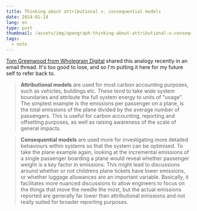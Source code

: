```yaml
---
title: Thinking about attributional v. consequential models
date: 2024-01-14
lang: en
type: post
thumbnail: /assets/img/opengraph-thinking-about-attributional-v-consequential-models.png
tags:
  - note
---
```


[Tom Greenwood from Wholegrain Digital](https://www.wholegraindigital.com/team/tom-greenwood/) shared this analogy recently in an email thread. It's too good to lose, and so I'm putting it here for my future self to refer back to.

> **Attributional models** are used for most carbon accounting purposes, such as vehicles, buildings etc. These tend to take wide system boundaries and attribute the full system energy to units of "usage". The simplest example is the emissions per passenger on a plane, is the total emissions of the plane divided by the average number of passengers. This is useful for carbon accounting, reporting and offsetting purposes, as well as raising awareness of the scale of general impacts.

> **Consequential models** are used more for investigating more detailed behaviours within systems so that the system can be optimised. To take the plane example again, looking at the incremental emissions of a single passenger boarding a plane would reveal whether passenger weight is a key factor in emissions. This might lead to discussions around whether or not childrens plane tickets have lower emissions, or whether luggage allowances are an important variable. Basically, it facilitates more nuanced discussions to allow engineers to focus on the things that move the needle the most, but the actual emissions reported are generally far lower than attributional emissions and not really suited for broader reporting purposes.

